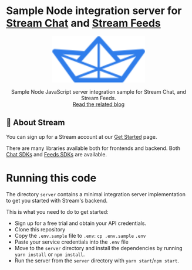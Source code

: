 # Sample Node integration server for [Stream Chat](https://getstream.io/chat/) and [Stream Feeds](https://getstream.io/activity-feeds/)

<p align="center">
	<img src="./assets/logo.svg" width="50%" height="50%">
</p>
<p align="center">
	Sample Node JavaScript server integration sample for Stream Chat, and Stream Feeds.
	<br />
	<a href="https://getstream.io/blog/minimal-node-integration-to-get-you-started-with-stream/">Read the related blog</a>
</p>

## 📝 About Stream

You can sign up for a Stream account at our [Get Started](https://getstream.io/chat/get_started/) page.

There are many libraries available both for frontends and backend. Both [Chat SDKs](https://getstream.io/chat/sdk/) and [Feeds SDKs](https://getstream.io/activity-feeds/sdk/) are available.


# Running this code
The directory `server` contains a minimal integration server implementation to get you started with Stream's backend.

This is what you need to do to get started:
- Sign up for a free trial and obtain your API credentials.
- Clone this repository
- Copy the `.env.sample` file to `.env`: `cp .env.sample` `.env`
- Paste your service credentials into the `.env` file
- Move to the `server` directory and install the dependencies by running `yarn install` or `npm install`.
- Run the server from the `server` directory with `yarn start`/`npm start`.
